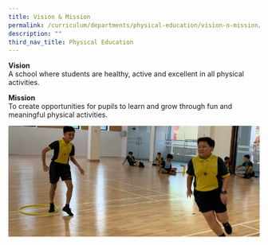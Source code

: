 ```yaml
---
title: Vision & Mission
permalink: /curriculum/departments/physical-education/vision-n-mission/
description: ""
third_nav_title: Physical Education
---
```


<p><strong>Vision</strong><br>A school where students are healthy, active and excellent in all physical activities.</p>
<p><strong>Mission</strong><br>To create opportunities for pupils to learn and grow through fun and meaningful physical activities.</p>
<img src="/images/PE%20Dept%20Banner.jpg">